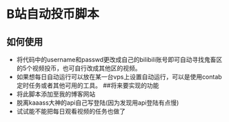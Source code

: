 # B站自动投币脚本

## 如何使用
- 将代码中的username和passwd更改成自己的bilibili账号即可自动寻找鬼畜区的5个视频投币，也可自行改成其他区的视频。
- 如果想每日自动运行可以放在某一台vps上设置自动运行，可以是使用contab定时任务或者其他可用的工具。
##将来要实现的功能
- 将此脚本添加至我的博客网站
- 脱离kaaass大神的api自己写登陆(因为发现用api登陆有点慢)
- 试试能不能把每日观看视频的任务也做了
